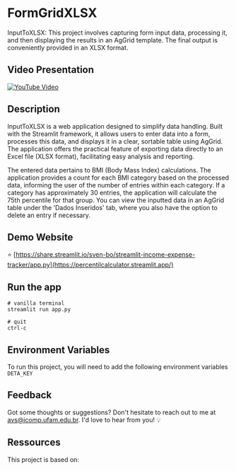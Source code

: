 
# FormGridXLSX

InputToXLSX: This project involves capturing form input data, processing it, and then displaying the results in an AgGrid template. The final output is conveniently provided in an XLSX format.


## Video Presentation
[![YouTube Video](https://img.youtube.com/vi/E3LZkOYzpOo/0.jpg)](https://www.youtube.com/watch?v=E3LZkOYzpOo)


## Description

InputToXLSX is a web application designed to simplify data handling. Built with the Streamlit framework, it allows users to enter data into a form, processes this data, and displays it in a clear, sortable table using AgGrid. The application offers the practical feature of exporting data directly to an Excel file (XLSX format), facilitating easy analysis and reporting.

The entered data pertains to BMI (Body Mass Index) calculations. The application provides a count for each BMI category based on the processed data, informing the user of the number of entries within each category. If a category has approximately 30 entries, the application will calculate the 75th percentile for that group. You can view the inputted data in an AgGrid table under the 'Dados Inseridos' tab, where you also have the option to delete an entry if necessary.

## Demo Website
⭐ [https://share.streamlit.io/sven-bo/streamlit-income-expense-tracker/app.py](https://percentilcalculator.streamlit.app/)

## Run the app
```
# vanilla terminal
streamlit run app.py

# quit
ctrl-c
```

## Environment Variables
To run this project, you will need to add the following environment variables
`DETA_KEY`

## Feedback
Got some thoughts or suggestions? Don't hesitate to reach out to me at avs@icomp.ufam.edu.br. I'd love to hear from you! 💡

## Ressources
This project is based on: 
